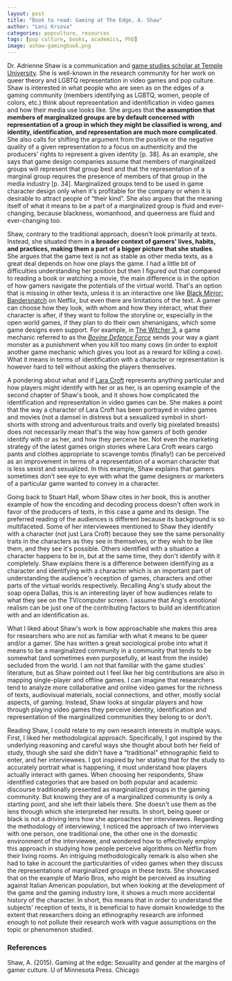 ```yaml
---
layout: post
title: "Book to read: Gaming at The Edge, A. Shaw"
author: "Leni Krsova"
categories: popculture, resources
tags: [pop culture, books, academics, PhD]
image: ashaw-gamingbook.png
---
```

Dr. Adrienne Shaw is a communication and <a href="https://www.phillymag.com/sponsor-content/alternative-to-zoom-call/">game studies scholar at Temple University</a>. She is well-known in the research community for her work on queer theory and LGBTQ representation in video games and pop culture. Shaw is interested in what people who are seen as on the edges of a gaming community (members identifying as LGBTQ, women, people of colors, etc.) think about representation and identification in video games and how their media use looks like. She argues that **the assumption that members of marginalized groups are by default concerned with representation of a group in which they might be classified is wrong, and identity, identification, and representation are much more complicated**. She also calls for shifting the argument from the positive or the negative quality of a given representation to a focus on authenticity and the producers' rights to represent a given identity [p. 38]. As an example, she says that game design companies assume that members of marginalized groups will represent that group best and that the representation of a marginal group requires the presence of members of that group in the media industry [p. 34]. Marginalized groups tend to be used in game character design only when it's profitable for the company or when it is desirable to attract people of “their kind”. She also argues that the meaning itself of what it means to be a part of a marginalized group is fluid and ever-changing, because blackness, womanhood, and queerness are fluid and ever-changing too.

Shaw, contrary to the traditional approach, doesn't look primarily at texts. Instead, she situated them in **a broader context of gamers' lives, habits, and practices, making them a part of a bigger picture that she studies**. She argues that the game text is not as stable as other media texts, as a great deal depends on how one plays the game. I had a little bit of difficulties understanding her position but then I figured out that compared to reading a book or watching a movie, the main difference is  in the option of how gamers navigate the potentials of the virtual world. That's an option that is missing in other texts, unless it is an interactive one like <a href="https://www.imdb.com/title/tt9495224/">Black Mirror: Bandersnatch</a> on Netflix, but even there are limitations of the text. A gamer can choose how they look, with whom and how they interact, what their character is after, if they want to follow the storyline or, especially in the open world games, if they plan to do their own shenanigans, which some game designs even support. For example, in <a href="https://thewitcher.com/en/witcher3">The Witcher 3</a>, a game mechanic referred to as the <a href="https://www.youtube.com/watch?v=fjdllHlZAPM">*Bovine Defence Force*</a> sends your way a giant monster as a punishment when you kill too many cows (in order to exploit another game mechanic which gives you loot as a reward for killing a cow). What it means in terms of identification with a character or representation is however hard to tell without asking the players themselves.

A pondering about what and if <a href="https://tombraider.fandom.com/wiki/Tomb_Raider_Games">Lara Croft</a> represents anything particular and how players might identify with her or as her, is an opening example of the second chapter of Shaw's book, and it shows how complicated the identification and representation in video games can be. She makes a point that the way a character of Lara Croft has been portrayed in video games and movies (not a damsel in distress but a sexualized symbol in short-shorts with strong and adventurous traits and overly big pixelated breasts) does not necessarily mean that's the way how gamers of both gender identify with or as her, and how they perceive her. Not even the marketing strategy of the latest games origin stories where Lara Croft wears cargo pants and clothes appropriate to scavenge tombs (finally!) can be perceived as an improvement in terms of a representation of a woman character that is less sexist and sexualized. In this example, Shaw explains that gamers sometimes don't see eye to eye with what the game designers or marketers of a particular game wanted to convey in a character.

Going back to Stuart Hall, whom Shaw cites in her book, this is another example of how the encoding and decoding process doesn't often work in favor of the producers of texts, in this case a game and its design. The preferred reading of the audiences is different because its background is so multifaceted. Some of her interviewees mentioned to Shaw they identify with a character (not just Lara Croft) because they see the same personality traits in the characters as they see in themselves, or they wish to be like them, and they see it's possible. Others identified with a situation a character happens to be in, but at the same time, they don't identify with it completely. Shaw explains there is a difference between identifying as a character and identifying with a character which is an important part of understanding the audience's reception of games, characters and other parts of the virtual worlds respectively. Recalling Ang's study about the soap opera Dallas, this is an interesting layer of how audiences relate to what they see on the TV/computer screen. I assume that Ang's emotional realism can be just one of the contributing factors to build an identification with and an identification as.

What I liked about Shaw's work is how approachable she makes this area for researchers who are not as familiar with what it means to be queer and/or a gamer. She has written a great sociological probe into what it means to be a marginalized community in a community that tends to be somewhat (and sometimes even purposefully, at least from the inside) secluded from the world. I am not that familiar with the game studies' literature, but as Shaw pointed out I feel like her big contributions are also in mapping single-player and offline games. I can imagine that researchers tend to analyze more collaborative and online video games for the richness of texts, audiovisual materials, social connections, and other, mostly social aspects, of gaming. Instead, Shaw looks at singular players and how through playing video games they perceive identity, identification and representation of the marginalized communities they belong to or don't.

Reading Shaw, I could relate to my own research interests in multiple ways. First, I liked her methodological approach. Specifically, I got inspired by the underlying reasoning and careful ways she thought about both her field of study, though she said she didn't have a “traditional” ethnographic field to enter, and her interviewees. I got inspired by her stating that for the study to accurately portrait what is happening, it must understand how players actually interact with games. When choosing her respondents, Shaw identified categories that are based on both popular and academic discourse traditionally presented as marginalized groups in the gaming community. But knowing they are of a marginalized community is only a starting point, and she left their labels there. She doesn't use them as the lens through which she interpreted her results. In short, being queer or black is not a driving lens how she approaches her interviewees. Regarding the methodology of interviewing, I noticed the approach of two interviews with one person, one traditional one, the other one in the domestic environment of the interviewee, and wondered how to effectively employ this approach in studying how people perceive algorithms on Netflix from their living rooms. An intriguing methodologically remark is also when she had to take in account the particularities of video games when they discuss the representations of marginalized groups in these texts. She showcased that on the example of Mario Bros, who might be perceived as insulting against Italian American population, but when looking at the development of the game and the gaming industry lore, it shows a much more accidental history of the character. In short, this means that in order to understand the subjects' reception of texts, it is beneficial to have domain knowledge to the extent that researchers doing an ethnography research are informed enough to not pollute their research work with vague assumptions on the topic or phenomenon studied.


### References
Shaw, A. (2015). Gaming at the edge: Sexuality and gender at the margins of gamer culture. U of Minnesota Press. Chicago
